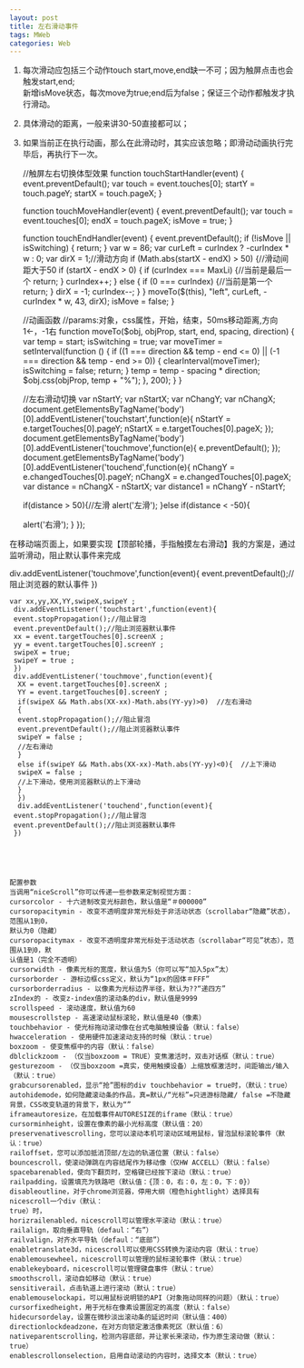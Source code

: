 ```yaml
---
layout: post
title: 左右滑动事件
tags: MWeb
categories: Web
---
```


1.  每次滑动应包括三个动作touch start,move,end缺一不可；因为触屏点击也会触发start,end;  
	新增isMove状态，每次move为true;end后为false；保证三个动作都触发才执行滑动。

2.  具体滑动的距离，一般来讲30-50直接都可以；

3.  如果当前正在执行动画，那么在此滑动时，其实应该忽略；即滑动动画执行完毕后，再执行下一次。




	//触屏左右切换体型效果
	function touchStartHandler(event) {
	event.preventDefault();
	var touch = event.touches[0];
	startY = touch.pageY;
	startX = touch.pageX;
	}
	 
	function touchMoveHandler(event) {
	event.preventDefault();
	var touch = event.touches[0];
	endX = touch.pageX;
	isMove = true;
	}
	 
	function touchEndHandler(event) {
	event.preventDefault();
	if (!isMove || isSwitching) {
	return;
	}
	var w = 86;
	var curLeft = curIndex ? -curIndex * w : 0;
	var dirX = 1;//滑动方向
	if (Math.abs(startX - endX) > 50) {//滑动间距大于50
	if (startX - endX > 0) {
	if (curIndex === MaxLi) {//当前是最后一个
	return;
	}
	curIndex++;
	} else {
	if (0 === curIndex) {//当前是第一个
	return;
	}
	dirX = -1;
	curIndex--;
	}
	}
	moveTo($(this), "left", curLeft, -curIndex * w, 43, dirX);
	isMove = false;
	}
	 
	//动画函数
	//params:对象，css属性，开始，结束，50ms移动距离,方向1←，-1右
	function moveTo($obj, objProp, start, end, spacing, direction) {
	var temp = start;
	isSwitching = true;
	var moveTimer = setInterval(function () {
	if ((1 === direction && temp - end <= 0) || (-1 === direction && temp - end >= 0)) {
	clearInterval(moveTimer);
	isSwitching = false;
	return;
	}
	temp = temp - spacing * direction;
	$obj.css(objProp, temp + "%");
	}, 200);
	}
	}







	//左右滑动切换
	var nStartY;
	var nStartX;
	var nChangY;
	var nChangX;
	document.getElementsByTagName('body')[0].addEventListener('touchstart',function(e){
	nStartY = e.targetTouches[0].pageY;
	nStartX = e.targetTouches[0].pageX;
	});
	document.getElementsByTagName('body')[0].addEventListener('touchmove',function(e){
	e.preventDefault();
	});
	document.getElementsByTagName('body')[0].addEventListener('touchend',function(e){
	nChangY = e.changedTouches[0].pageY;
	nChangX = e.changedTouches[0].pageX;
	var distance = nChangX - nStartX;
	var distance1 = nChangY - nStartY;
	
	if(distance > 50){//左滑
	alert('左滑');
	}else if(distance < -50){
	
	alert('右滑');
	}
	});





在移动端页面上，如果要实现【顶部轮播，手指触摸左右滑动】我的方案是，通过监听滑动，阻止默认事件来完成



 div.addEventListener('touchmove',function(event){
event.preventDefault();//阻止浏览器的默认事件
})




	var xx,yy,XX,YY,swipeX,swipeY ;
	 div.addEventListener('touchstart',function(event){
	 event.stopPropagation();//阻止冒泡
	 event.preventDefault();//阻止浏览器默认事件
	 xx = event.targetTouches[0].screenX ;
	 yy = event.targetTouches[0].screenY ;
	 swipeX = true;
	 swipeY = true ;
	 })
	 div.addEventListener('touchmove',function(event){
	  XX = event.targetTouches[0].screenX ;
	  YY = event.targetTouches[0].screenY ;
	  if(swipeX && Math.abs(XX-xx)-Math.abs(YY-yy)>0)  //左右滑动
	  {
	  event.stopPropagation();//阻止冒泡
	  event.preventDefault();//阻止浏览器默认事件
	  swipeY = false ;
	  //左右滑动
	  }
	  else if(swipeY && Math.abs(XX-xx)-Math.abs(YY-yy)<0){  //上下滑动
	  swipeX = false ;
	  //上下滑动，使用浏览器默认的上下滑动
	  }
	  })
	  div.addEventListener('touchend',function(event){
	 event.stopPropagation();//阻止冒泡
	 event.preventDefault();//阻止浏览器默认事件
	 })





	配置参数 
	当调用“niceScroll”你可以传递一些参数来定制视觉方面：
	cursorcolor - 十六进制改变光标颜色，默认值是“＃000000” 
	cursoropacitymin - 改变不透明度非常光标处于非活动状态（scrollabar“隐藏”状态），范围从1到0， 
	默认为0（隐藏） 
	cursoropacitymax - 改变不透明度非常光标处于活动状态（scrollabar“可见”状态），范围从1到0，默 
	认值是1（完全不透明） 
	cursorwidth - 像素光标的宽度，默认值为5（你可以写“加入5px”太） 
	cursorborder - 游标边框css定义，默认为“1px的固体＃FFF” 
	cursorborderradius - 以像素为光标边界半径，默认为??“递四方” 
	zIndex的 - 改变z-index值的滚动条的div，默认值是9999 
	scrollspeed - 滚动速度，默认值为60 
	mousescrollstep - 高速滚动鼠标滚轮，默认值是40（像素） 
	touchbehavior - 使光标拖动滚动像在台式电脑触摸设备（默认：false） 
	hwacceleration - 使用硬件加速滚动支持的时候（默认：true） 
	boxzoom - 使变焦框中的内容（默认：false）
	dblclickzoom - （仅当boxzoom = TRUE）变焦激活时，双击对话框（默认：true） 
	gesturezoom - （仅当boxzoom =真实，使用触摸设备）上缩放框激活时，间距输出/输入（默认：true） 
	grabcursorenabled，显示“抢”图标的div touchbehavior = true时，（默认：true） 
	autohidemode，如何隐藏滚动条的作品，真=默认/“光标”=只进游标隐藏/ false =不隐藏背景，CSS改变轨道的背景下，默认为“” 
	iframeautoresize，在加载事件AUTORESIZE的iframe（默认：true） 
	cursorminheight，设置在像素的最小光标高度（默认值：20） 
	preservenativescrolling，您可以滚动本机可滚动区域用鼠标，冒泡鼠标滚轮事件（默认：true） 
	railoffset，您可以添加抵消顶部/左边的轨道位置（默认：false） 
	bouncescroll，使滚动弹跳在内容结尾作为移动像（仅HW ACCELL）（默认：false） 
	spacebarenabled，使向下翻页时，空格键已经按下滚动（默认：true） 
	railpadding，设置填充为铁路吧（默认值：{顶：0，右：0，左：0，下：0}） 
	disableoutline，对于chrome浏览器，停用大纲（橙色hightlight）选择具有nicescroll一个div（默认： 
	true）时， 
	horizrailenabled，nicescroll可以管理水平滚动（默认：true） 
	railalign，取向垂直导轨（defaul：“右”） 
	railvalign，对齐水平导轨（defaul：“底部”） 
	enabletranslate3d，nicescroll可以使用CSS转换为滚动内容（默认：true） 
	enablemousewheel，nicescroll可以管理的鼠标滚轮事件（默认：true） 
	enablekeyboard，nicescroll可以管理键盘事件（默认：true） 
	smoothscroll，滚动自如移动（默认：true） 
	sensitiverail，点击轨道上进行滚动（默认：true） 
	enablemouselockapi，可以用鼠标说明锁的API（对象拖动同样的问题）（默认：true） 
	cursorfixedheight，用于光标在像素设置固定的高度（默认：false） 
	hidecursordelay，设置在微秒淡出滚动条的延迟时间（默认值：400） 
	directionlockdeadzone，在对方向锁定激活像素死区（默认值：6） 
	nativeparentscrolling，检测内容底部，并让家长来滚动，作为原生滚动做（默认：true）
	enablescrollonselection，启用自动滚动的内容时，选择文本（默认：true）











  